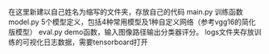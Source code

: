 在这里新建以自己姓名为缩写的文件夹，存放自己的代码
main.py 训练函数
model.py 5个模型定义，包括4种常用模型及1种自定义网络（参考vgg16的简化版模型）
eval.py demo函数，输入图像路径输出分类器评分。
logs文件夹存放训练的可视化日志数据，需要tensorboard打开
